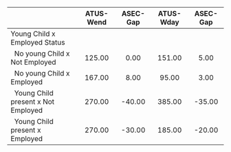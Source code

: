 
|                      |    ATUS-Wend |     ASEC-Gap |    ATUS-Wday |     ASEC-Gap |
| -------------------- | :----------: | :----------: | :----------: | :----------: |
| Young Child x Employed Status |              |              |              |              |
| &nbsp;&nbsp;No young Child x Not Employed |       125.00 |         0.00 |       151.00 |         5.00 |
| &nbsp;&nbsp;No young Child x Employed |       167.00 |         8.00 |        95.00 |         3.00 |
| &nbsp;&nbsp;Young Child present x Not Employed |       270.00 |       -40.00 |       385.00 |       -35.00 |
| &nbsp;&nbsp;Young Child present x Employed |       270.00 |       -30.00 |       185.00 |       -20.00 |

